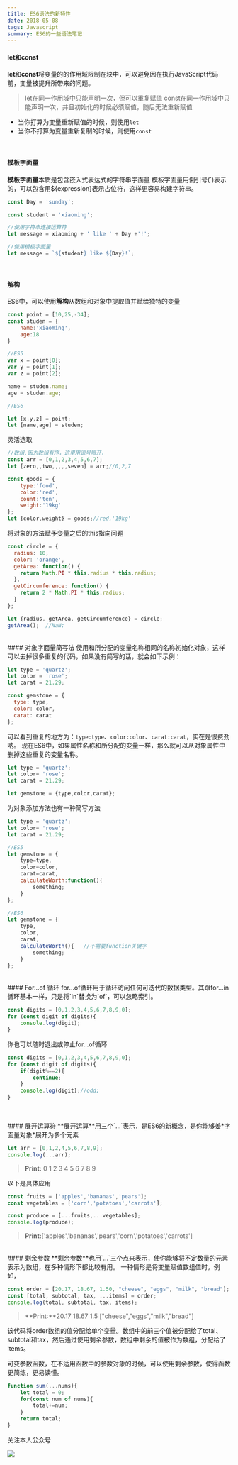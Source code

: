 ```yaml
---
title: ES6语法的新特性
date: 2018-05-08
tags: Javascript
summary: ES6的一些语法笔记
---
```


#### let和const
**let**和**const**将变量的的作用域限制在块中，可以避免因在执行JavaScript代码前，变量被提升所带来的问题。
> let在同一作用域中只能声明一次，但可以重复赋值
> const在同一作用域中只能声明一次，并且初始化的时候必须赋值，随后无法重新赋值

- 当你打算为变量重新赋值的时候，则使用`let`
- 当你不打算为变量重新复制的时候，则使用`const`

<!-- more -->

<br>

#### 模板字面量
**模板字面量**本质是包含嵌入式表达式的字符串字面量
模板字面量用倒引号(`)表示的，可以包含用${expression}表示占位符，这样更容易构建字符串。

```JavaScript
const Day = 'sunday';

const student = 'xiaoming';

//使用字符串连接运算符
let message = xiaoming + ' like ' + Day +'!';

//使用模板字面量
let message = `${student} like ${Day}!`;

```

<br>

#### 解构
ES6中，可以使用**解构**从数组和对象中提取值并赋给独特的变量

```JavaScript
const point = [10,25,-34];
const studen = {
    name:'xiaoming',
    age:18
}

//ES5
var x = point[0];
var y = point[1];
var z = point[2];

name = studen.name;
age = studen.age;

//ES6

let [x,y,z] = point;
let [name,age] = studen;

```

灵活选取

```JavaScript
//数组,因为数组有序，这里用逗号隔开，
const arr = [0,1,2,3,4,5,6,7];
let [zero,,two,,,,,seven] = arr;//0,2,7

const goods = {
    type:'food',
    color:'red',
    count:'ten',
    weight:'19kg'
};
let {color,weight} = goods;//red,'19kg'
```
将对象的方法赋予变量之后的this指向问题

```JavaScript
const circle = {
  radius: 10,
  color: 'orange',
  getArea: function() {
    return Math.PI * this.radius * this.radius;
  },
  getCircumference: function() {
    return 2 * Math.PI * this.radius;
  }
};

let {radius, getArea, getCircumference} = circle;
getArea();  //NaN;

```

<br>
#### 对象字面量简写法
使用和所分配的变量名称相同的名称初始化对象，这样可以去掉很多重复的代码，如果没有简写的话，就会如下示例：

```JavaScript
let type = 'quartz';
let color = 'rose';
let carat = 21.29;

const gemstone = {
  type: type,
  color: color,
  carat: carat
};

```
可以看到重复的地方为：`type:type`、`color:color`、`carat:carat`，实在是很费劲呐。
现在ES6中，如果属性名称和所分配的变量一样，那么就可以从对象属性中删掉这些重复的变量名称。

```JavaScript
let type = 'quartz';
let color= 'rose';
let carat = 21.29;

let gemstone = {type,color,carat};
```

为对象添加方法也有一种简写方法

```JavaScript
let type = 'quartz';
let color= 'rose';
let carat = 21.29;

//ES5
let gemstone = {
    type=type,
    color=color,
    carat=carat,
    calculateWorth:function(){
        something;
    }
};

//ES6
let gemstone = {
    type,
    color,
    carat,
    calculateWorth(){   //不需要function关键字
        something;
    }
};
```

<br>
#### For…of 循环
for…of循环用于循环访问任何可迭代的数据类型。其跟for…in循环基本一样，只是将`in`替换为`of`，可以忽略索引。

```JavaScript
const digits = [0,1,2,3,4,5,6,7,8,9,0];
for (const digit of digits){
    console.log(digit);
}
```
你也可以随时退出或停止for…of循环

```JavaScript
const digits = [0,1,2,3,4,5,6,7,8,9,0];
for (const digit of digits){
    if(digit%==2){
        continue;
    }
    console.log(digit);//odd;
}
 
```

<br>
#### 展开运算符
**展开运算**用三个`...`表示，是ES6的新概念，是你能够姜*字面量对象*展开为多个元素

```JavaScript
let arr = [0,1,2,4,5,6,7,8,9];
console.log(...arr);
```
> **Print:** 0 1 2 3 4 5 6 7 8 9 

以下是具体应用

```JavaScript
const fruits = ['apples','bananas','pears'];
const vegetables = ['corn','potatoes','carrots'];

const produce = [...fruits,...vegetables];
console.log(produce);
```
> **Print:**['apples','bananas','pears','corn','potatoes','carrots']

<br>
#### 剩余参数
**剩余参数**也用`...`三个点来表示，使你能够将不定数量的元素表示为数组，在多种情形下都比较有用。
一种情形是将变量赋值数组值时。例如，

```JavaScript
const order = [20.17, 18.67, 1.50, "cheese", "eggs", "milk", "bread"];
const [total, subtotal, tax, ...items] = order;
console.log(total, subtotal, tax, items);

```

> **Print:**20.17 18.67 1.5 ["cheese","eggs","milk","bread"]

该代码将order数组的值分配给单个变量。数组中的前三个值被分配给了total、subtotal和tax，然后通过使用剩余参数，数组中剩余的值被作为数组，分配给了items。

可变参数函数，在不适用函数中的参数对象的时候，可以使用剩余参数，使得函数更简练，更易读懂。

```JavaScript
function sum(...nums){
    let total = 0;
    for(const num of nums){
        total+=num;
    }
    return total;
}
```

关注本人公众号

![](http://cdn.liwuhou.cn/blog/20200306223709.png)
